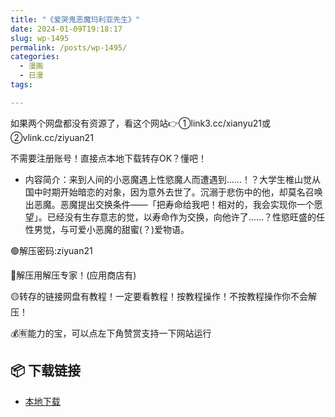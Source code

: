 ```yaml
---
title: "《爱哭鬼恶魔玛利亚先生》"
date: 2024-01-09T19:18:17
slug: wp-1495
permalink: /posts/wp-1495/
categories:
  - 漫画
  - 日漫
tags:

---
```


如果两个网盘都没有资源了，看这个网站👉①link3.cc/xianyu21或②vlink.cc/ziyuan21

不需要注册账号！直接点本地下载转存OK？懂吧！

*   内容简介：来到人间的小恶魔遇上性慾魔人而遭遇到……！？大学生椎山觉从国中时期开始暗恋的对象，因为意外去世了。沉溺于悲伤中的他，却莫名召唤出恶魔。恶魔提出交换条件——「把寿命给我吧！相对的，我会实现你一个愿望」。已经没有生存意志的觉，以寿命作为交换，向他许了……？性慾旺盛的任性男觉，与可爱小恶魔的甜蜜(？)爱物语。

🟢解压密码:ziyuan21

🔵解压用解压专家！(应用商店有)

🟡转存的链接网盘有教程！一定要看教程！按教程操作！不按教程操作你不会解压！

💰🈶能力的宝，可以点左下角赞赏支持一下网站运行

## 📦 下载链接
- [本地下载](https://blziyuan21.com/pay-download/1495?key=686e090e1b&down_id=0)

